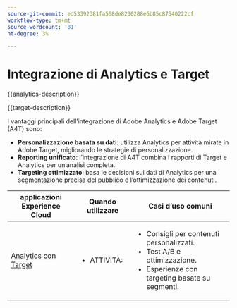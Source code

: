 ```yaml
---
source-git-commit: ed53392381fa568de8230288e6b85c87540222cf
workflow-type: tm+mt
source-wordcount: '81'
ht-degree: 3%

---
```



# Integrazione di Analytics e Target

{{analytics-description}}

{{target-description}}

I vantaggi principali dell’integrazione di Adobe Analytics e Adobe Target (A4T) sono:

+ **Personalizzazione basata su dati**: utilizza Analytics per attività mirate in Adobe Target, migliorando le strategie di personalizzazione.
+ **Reporting unificato**: l’integrazione di A4T combina i rapporti di Target e Analytics per un’analisi completa.
+ **Targeting ottimizzato**: basa le decisioni sui dati di Analytics per una segmentazione precisa del pubblico e l’ottimizzazione dei contenuti.

<table>
    <thead>
            <tr>
                <th>applicazioni Experience Cloud</th>
                <th>Quando utilizzare</th>
                <th>Casi d’uso comuni</th>
            </tr>
    </thead>
    <tbody>
        <tr>
            <td><a href="../../integrations/tutorials/analytics-target/analytics-target.md" target="_blank" rel="noreferrer">Analytics con Target</a></td>
            <td>
                <ul>
                    <li>ATTIVITÀ: </li>
                </ul>
            </td>
            <td>
                <ul>
                    <li>Consigli per contenuti personalizzati.</li>
                    <li>Test A/B e ottimizzazione.</li>
                    <li>Esperienze con targeting basate su segmenti.</li>
                </ul>
            </td>
        </tr>
    </tbody>
</table>
